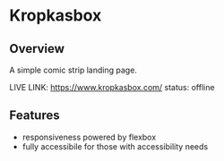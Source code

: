 # Kropkasbox

## Overview

A simple comic strip landing page.

LIVE LINK: https://www.kropkasbox.com/ status: offline

## Features

- responsiveness powered by flexbox
- fully accessibile for those with accessibility needs

